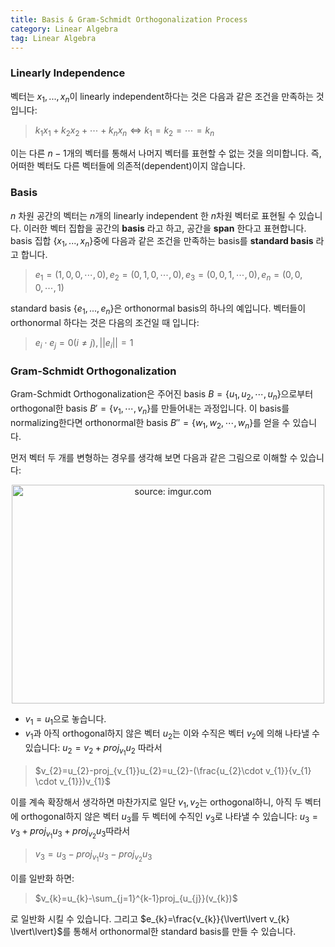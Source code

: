 ```yaml
---
title: Basis & Gram-Schmidt Orthogonalization Process
category: Linear Algebra
tag: Linear Algebra
---
```


### Linearly Independence

벡터는 $x_{1}, ..., x_{n}$이 linearly independent하다는 것은 다음과 같은 조건을 만족하는 것 입니다:

> $k_{1}x_{1}+k_{2}x_{2}+\cdots+k_{n}x_{n} \Leftrightarrow k_{1}=k_{2}=\cdots=k_{n}$

이는 다른 $n-1$개의 벡터를 통해서 나머지 벡터를 표현할 수 없는 것을 의미합니다. 즉, 어떠한 벡터도 다른 벡터들에 의존적(dependent)이지 않습니다.

### Basis

$n$ 차원 공간의 벡터는 $n$개의 linearly independent 한 $n$차원 벡터로 표현될 수 있습니다. 이러한 벡터 집합을 공간의 **basis** 라고 하고, 공간을 **span** 한다고 표현합니다. basis 집합 $\{x_{1},...,x_{n}\}$중에 다음과 같은 조건을 만족하는 basis를 **standard basis** 라고 합니다.

> $e_{1}=(1,0,0,\cdots,0), e_{2}=(0,1,0,\cdots,0), e_{3}=(0,0,1,\cdots,0), e_{n}=(0,0,0,\cdots,1)$

standard basis $\{e_{1},...,e_{n}\}$은 orthonormal basis의 하나의 예입니다. 벡터들이 orthonormal 하다는 것은 다음의 조건일 때 입니다:

> $e_{i} \cdot e_{j}=0 (i \neq j), \lvert\lvert e_{i} \lvert\lvert = 1$

### Gram-Schmidt Orthogonalization

Gram-Schmidt Orthogonalization은 주어진 basis $B = \{u_{1},u_{2},\cdots,u_{n}\}$으로부터 orthogonal한 basis $B'=\{v_{1},\cdots,v_{n}\}$를 만들어내는 과정입니다. 이 basis를 normalizing한다면 orthonormal한 basis $B''=\{w_{1},w_{2}, \cdots, w_{n}\}$를 얻을 수 있습니다.

먼저 벡터 두 개를 변형하는 경우를 생각해 보면 다음과 같은 그림으로 이해할 수 있습니다:

<center><a href="https://imgur.com/l5KpvNI"><img src="https://i.imgur.com/l5KpvNI.png" width="500px" height="350px" title="source: imgur.com" /></a></center>

* $v_{1}=u_{1}$으로 놓습니다.
* $v_{1}$과 아직 orthogonal하지 않은 벡터 $u_{2}$는 이와 수직은 벡터 $v_{2}$에 의해 나타낼 수 있습니다: $u_{2}=v_{2}+proj_{v_{1}}u_{2}$ 따라서
> $v_{2}=u_{2}-proj_{v_{1}}u_{2}=u_{2}-(\frac{u_{2}\cdot v_{1}}{v_{1} \cdot v_{1}})v_{1}$

이를 계속 확장해서 생각하면 마찬가지로 일단 $v_{1}, v_{2}$는 orthogonal하니, 아직 두 벡터에 orthogonal하지 않은 벡터 $u_{3}$를 두 벡터에 수직인 $v_{3}$로 나타낼 수 있습니다: $u_{3}=v_{3}+proj_{v_{1}}u_{3}+proj_{v_{2}}u_{3}$따라서

> $v_{3}=u_{3}-proj_{v_{1}}u_{3}-proj_{v_{2}}u_{3}$

이를 일반화 하면:

> $v_{k}=u_{k}-\sum_{j=1}^{k-1}proj_{u_{j}}(v_{k})$

로 일반화 시킬 수 있습니다. 그리고 $e_{k}=\frac{v_{k}}{\lvert\lvert v_{k} \lvert\lvert}$를 통해서 orthonormal한 standard basis를 만들 수 있습니다.
